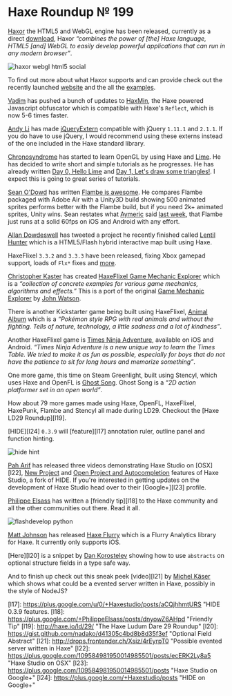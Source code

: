 [_template]: roundup.html
[“”]: a ""
# Haxe Roundup № 199

[Haxor] the HTML5 and WebGL engine has been released, currently as a direct 
[download][l1], Haxor _“combines the power of [the] Haxe language, HTML5 [and] 
WebGL to easily develop powerful applications that can run in any modern browser”_.

![haxor webgl html5 social](/img/haxor-knight.png "Haxor the HTML5 and WebGL engine")

To find out more about what Haxor supports and can provide check out the recently
launched [website][l2] and the all the [examples][l3].

[Vadim] has pushed a bunch of updates to [HaxMin], the Haxe powered Javascript obfuscator
which is compatible with Haxe's `Reflect`, which is now 5-6 times faster.

[Andy Li] has made [jQueryExtern] compatible with jQuery `1.11.1` and `2.1.1`. If you
do have to use jQuery, I would recommend using these externs instead of the one included
in the Haxe standard library.

[Chronosyndrome] has started to learn OpenGL by using Haxe and [Lime]. He has decided
to write short and simple tutorials as he progresses. He has already written 
[Day 0, Hello Lime][l4] and [Day 1, Let's draw some triangles!][l5]. I expect this is
going to great series of tutorials.

[Sean O'Dowd] has written [Flambe is awesome][l6]. He compares Flambe packaged with
Adobe Air with a Unity3D build showing 500 animated sprites performs better with the
Flambe build, but if you need 2k+ animated sprites, Unity wins. Sean restates what
[Aymeric] said [last week][l7], that Flambe just runs at a solid 60fps on iOS and
Android with any effort.

[Allan Dowdeswell] has tweeted a project he recently finished called [Lentil Hunter][l8]
which is a HTML5/Flash hybrid interactive map built using Haxe.

HaxeFlixel `3.3.2` and `3.3.3` have been released, fixing Xbox gamepad support, loads
of `Flx*` fixes and [more][l9].

[Christopher Kaster] has created [HaxeFlixel Game Mechanic Explorer][l11] which is
a _“collection of concrete examples for various game mechanics, algorithms and 
effects.”_ This is a port of the original [Game Mechanic Explorer][l10] by 
[John Watson].

There is another Kickstarter game being built using HaxeFlixel, [Animal Album][l12]
which is a _“Pokémon style RPG with real animals and without the fighting. Tells of
nature, technology, a little sadness and a lot of kindness”_.

Another HaxeFlixel game is [Times Ninja Adventure][l14], available on iOS and Android.
_“Times Ninja Adventure is a new unique way to learn the Times Table. We tried to 
make it as fun as possible, especially for boys that do not have the patience 
to sit for long hours and memorize something”_.

One more game, this time on Steam Greenlight, built using Stencyl, which uses Haxe 
and OpenFL is [Ghost Song][l13]. Ghost Song is a _“2D action platformer set in an
open world”_.

How about 79 more games made using Haxe, OpenFL, HaxeFlixel, HaxePunk, Flambe and
Stencyl all made during LD29. Checkout the [Haxe LD29 Roundup][l19].

[HIDE][l24] `0.3.9` will [feature][l17] annotation ruler, outline 
panel and  function hinting.

![hide hint](/img/hide-function-hint.gif "HIDE 0.3.9 Function Hint")

[Pah Arif] has released three videos demonstrating Haxe Studio on [OSX][l22], 
[New Project][l15] and [Open Project and Autocompletion][l16] features of 
Haxe Studio, a fork of HIDE. If you're interested in getting updates on the
development of Haxe Studio head over to their [Google+][l23] profile.

[Philippe Elsass] has written a [friendly tip][l18] to the Haxe community and all
the other communities out there. Read it all.

![flashdevelop python](/img/flashdevelop-python.png "FlashDevelop Compiling Haxe to Python!")

[Matt Johnson] has released [Haxe Flurry] which is a Flurry Analytics library for
Haxe. It currently only supports iOS.

[Here][l20] is a snippet by [Dan Korostelev] showing how to use `abstracts` on optional
structure fields in a type safe way.

And to finish up check out this sneak peek [video][l21] by [Michel Käser] which shows what could
be a evented server written in Haxe, possibly in the style of NodeJS?

[haxor]: https://twitter.com/HaxorEngine "@HaxorEngine"
[vadim]: https://github.com/YellowAfterlife "@Vadim"
[andy li]: https://github.com/andyli "@AndyLi"
[Chronosyndrome]: https://twitter.com/chronosyndrome "@Chronosyndrome"
[Sean O'Dowd]: https://github.com/nicetrysean "@nicetrysean"
[Aymeric]: https://twitter.com/aymericlamboley "@aymericlamboley"
[Allan Dowdeswell]: https://twitter.com/confidant_ca "@confidant_ca"
[Christopher Kaster]: https://twitter.com/kasoki "@kasoki"
[John Watson]: http://twitter.com/yafd "@yafd"
[Pah Arif]: https://twitter.com/misterpah "@misterpah"
[Philippe Elsass]: https://twitter.com/elsassph "@elsassph"
[Matt johnson]: https://twitter.com/matt_j2 "@matt_j2"
[Dan Korostelev]: https://twitter.com/nadako "@nadako"
[Michel Käser]: https://twitter.com/frontenderch "@frontenderch"

[l1]: http://haxor.thelaborat.org/download.html "Haxor Download Instructions"
[l2]: http://haxor.thelaborat.org/ "Haxor"
[l3]: http://haxor.thelaborat.org/examples.html "Haxor Examples"
[l4]: http://chronosyndrome.com/?p=30 "Day 0, Hello Lime"
[l5]: http://chronosyndrome.com/?p=42 "Day 1, Let's draw some triangles!"
[l6]: http://seanodowd.me/flambe-is-awesome/ "Flambe is awesome"
[l7]: http://haxe.io/roundups/198/ "Haxe Roundup № 198"
[l8]: http://www.lentils.ca/lentilhunter/ "Lentil Hunter"
[l9]: https://github.com/HaxeFlixel/flixel/blob/dev/CHANGELOG.md "HaxeFlixel ChangeLog"
[l10]: http://gamemechanicexplorer.com/ "Game Mechanic Explorer"
[l11]: http://gme.kasoki.de/ "HaxeFlixel Game Mechanic Explorer"
[l12]: https://www.kickstarter.com/projects/238178285/animalalbum "Animal Album on Kickstarter"
[l13]: http://steamcommunity.com/sharedfiles/filedetails/?id=254331184 "Ghost Song"
[l14]: http://netforza.com/times-ninja-adventure/ "Times Ninja Adventure"
[l15]: https://plus.google.com/109584981950014985501/posts/CGZX4Gs1bpA "Haxe Studio New Project"
[l16]: https://plus.google.com/109584981950014985501/posts/cLMranzP4aF "Haxe Studio Open Project and Autocompletion"
[l17]: https://plus.google.com/u/0/+Haxestudio/posts/aCQjhhmtURS "HIDE 0.3.9 features.
[l18]: https://plus.google.com/+PhilippeElsass/posts/dnyowZ6AHpd "Friendly Tip"
[l19]: http://haxe.io/ld/29/ "The Haxe Ludum Dare 29 Roundup"
[l20]: https://gist.github.com/nadako/d41305c4bd8b8d35f3ef "Optional Field Abstract"
[l21]: http://drops.frontender.ch/Xsiz/4rEyrpT0 "Possible evented server written in Haxe"
[l22]: https://plus.google.com/109584981950014985501/posts/ecERK2Ly8a5 "Haxe Studio on OSX"
[l23]: https://plus.google.com/109584981950014985501/posts "Haxe Studio on Google+"
[l24]: https://plus.google.com/+Haxestudio/posts "HIDE on Google+"
	
[haxe flurry]: https://github.com/mattj1/HaxeFlurry "Haxe Flurry on Github"
[haxmin]: https://github.com/YellowAfterlife/HaxMin "HaxMin the Haxe Javascript Obfuscator"
[jqueryextern]: https://github.com/andyli/jQueryExternForHaxe "jQuery Externs for Haxe on Github"
[lime]: https://github.com/openfl/lime "The Lime Framework"

